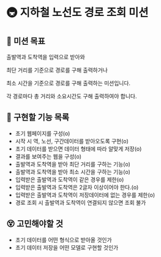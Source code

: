 # 🚇 지하철 노선도 경로 조회 미션

## 🎯 미션 목표

출발역과 도착역을 입력으로 받아와

최단 거리를 기준으로 경로를 구해 출력하거나

최소 시간을 기준으로 경로를 구해 출력하는 미션입니다.

각 경로마다 총 거리와 소요시간도 구해 출력하여야 합니다.

## 📝 구현할 기능 목록

- 초기 웹페이지를 구성(o)
- 시작 시 역, 노선, 구간데이터를 받아오도록 구현(o)
- 초기 데이터를 받으면 데이터 형태에 따라 알맞게 저장(o)
- 결과를 보여주는 웹을 구성(o)
- 출발역과 도착역을 받아 최단 거리를 구하는 기능(o)
- 출발역과 도착역을 받아 최소 시간을 구하는 기능(o)
- 입력받은 출발역과 도착역이 같은 경우를 제한(o)
- 입력받은 출발역과 도착역은 2글자 이상이어야 한다.(o)
- 입력받은 출발역과 도착역이 저장데이터에 없는 경우를 제한(o)
- 경로 조회 시 출발역과 도착역이 연결되지 않으면 조회 불가

## 😵 고민해야할 것

- 초기 데이터를 어떤 형식으로 받아올 것인가
- 초기 데이터 저장을 어떤 모델로 구현할 것인가